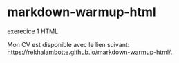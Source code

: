 # markdown-warmup-html
exerecice 1 HTML

Mon CV est disponible avec le lien suivant:
https://rekhalambotte.github.io/markdown-warmup-html/.

